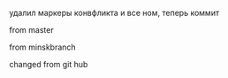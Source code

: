 удалил маркеры конвфликта и все ном, теперь коммит

from master

from minskbranch


changed from git hub

